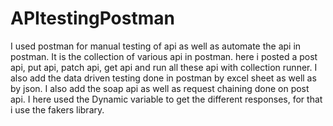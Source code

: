 # APItestingPostman
I used postman for manual testing of api as well as automate the api in postman.
It is the collection of various api in postman.
here i posted a post api, put api, patch api, get api and run all these api with collection runner.
I also add the data driven testing done in postman by excel sheet as well as by json.
I also add the soap api as well as request chaining done on post api.
I here used the Dynamic variable to get the different responses, for that i use the fakers library.
